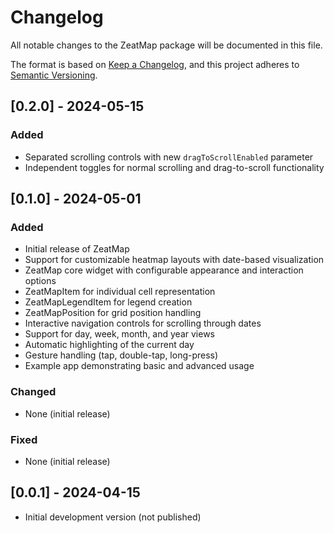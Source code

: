 # Changelog

All notable changes to the ZeatMap package will be documented in this file.

The format is based on [Keep a Changelog](https://keepachangelog.com/en/1.0.0/),
and this project adheres to [Semantic Versioning](https://semver.org/spec/v2.0.0.html).

## [0.2.0] - 2024-05-15

### Added
- Separated scrolling controls with new `dragToScrollEnabled` parameter
- Independent toggles for normal scrolling and drag-to-scroll functionality

## [0.1.0] - 2024-05-01

### Added
- Initial release of ZeatMap
- Support for customizable heatmap layouts with date-based visualization
- ZeatMap core widget with configurable appearance and interaction options
- ZeatMapItem for individual cell representation
- ZeatMapLegendItem for legend creation
- ZeatMapPosition for grid position handling
- Interactive navigation controls for scrolling through dates
- Support for day, week, month, and year views
- Automatic highlighting of the current day
- Gesture handling (tap, double-tap, long-press)
- Example app demonstrating basic and advanced usage

### Changed
- None (initial release)

### Fixed
- None (initial release)

## [0.0.1] - 2024-04-15

- Initial development version (not published)

